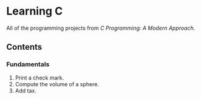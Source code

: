 # Learning C

All of the programming projects from *C Programming: A Modern Approach*.

## Contents

### Fundamentals
1. Print a check mark.
2. Compute the volume of a sphere.
3. Add tax.